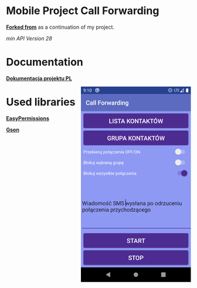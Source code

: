 # Mobile Project Call Forwarding

**[Forked from](https://github.com/WMP-INF-Ist-S-2016-17-L1/mobile-project-call-forwarding)** as a continuation of my project.

_min API Version 28_

# Documentation

**[Dokumentacja projektu PL](https://github.com/pavvel42/mobile-project-call-forwarding/blob/master/Dokumentacja%20projektu.pdf)**

<img src="/presentation/Screenshot_1.png" width="300" align="right" hspace="0" />

# Used libraries

**[EasyPermissions](https://github.com/googlesamples/easypermissions)**

**[Gson](https://github.com/google/gson)**